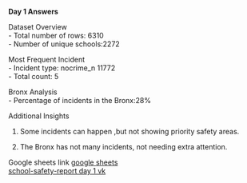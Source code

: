 **Day 1 Answers**

Dataset Overview  
\- Total number of rows: 6310  
\- Number of unique schools:2272

 Most Frequent Incident  
\- Incident type: nocrime\_n 11772  
\- Total count: 5

Bronx Analysis  
\- Percentage of incidents in the Bronx:28%

Additional Insights

1. Some incidents can happen ,but not  showing priority safety areas.

2. The Bronx has not many incidents, not needing extra attention.  
   

Google sheets  link [google sheets](https://docs.google.com/spreadsheets/d/1KAZan7JLxkMAvZmIAQLPHlc-1T73mKmnm017gd537NA/edit?usp=sharing)  
[school-safety-report day 1 vk](https://docs.google.com/spreadsheets/d/1KAZan7JLxkMAvZmIAQLPHlc-1T73mKmnm017gd537NA/edit?usp=sharing)